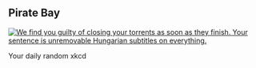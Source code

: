 ## Pirate Bay
[![We find you guilty of closing your torrents as soon as they finish.  Your sentence is unremovable Hungarian subtitles on everything.](https://imgs.xkcd.com/comics/pirate_bay.png)](https://xkcd.com/553/ "We find you guilty of closing your torrents as soon as they finish.  Your sentence is unremovable Hungarian subtitles on everything.")

Your daily random xkcd
